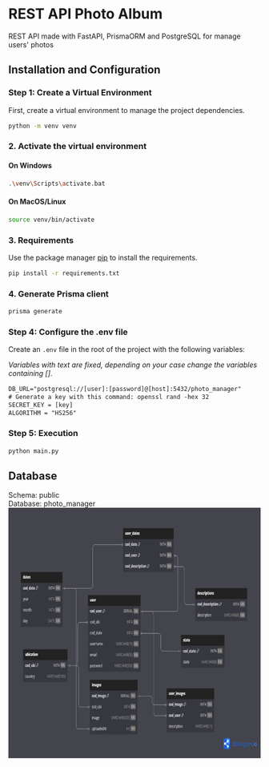 # REST API Photo Album

REST API made with FastAPI, PrismaORM and PostgreSQL for manage users' photos

## Installation and Configuration

### Step 1: Create a Virtual Environment

First, create a virtual environment to manage the project dependencies.

```bash
python -m venv venv
```

### 2. Activate the virtual environment

#### On Windows

```bash
.\venv\Scripts\activate.bat
```

#### On MacOS/Linux

```bash
source venv/bin/activate
```

### 3. Requirements

Use the package manager [pip](https://pip.pypa.io/en/stable/) to install the requirements.

```bash
pip install -r requirements.txt
```

### 4. Generate Prisma client

```bash
prisma generate
```

### Step 4: Configure the .env file

Create an `.env` file in the root of the project with the following variables:

*Variables with text are fixed, depending on your case change the variables containing []*.

```plaintext
DB_URL="postgresql://[user]:[password]@[host]:5432/photo_manager"
# Generate a key with this command: openssl rand -hex 32
SECRET_KEY = [key]
ALGORITHM = "HS256"
```

### Step 5: Execution

```bash
python main.py
```

## Database

Schema: public  
Database: photo_manager  
<img src="https://github.com/Gokruzk/photo_manager_api/blob/main/database_model.png" height=500 width=700 alt="database model">
